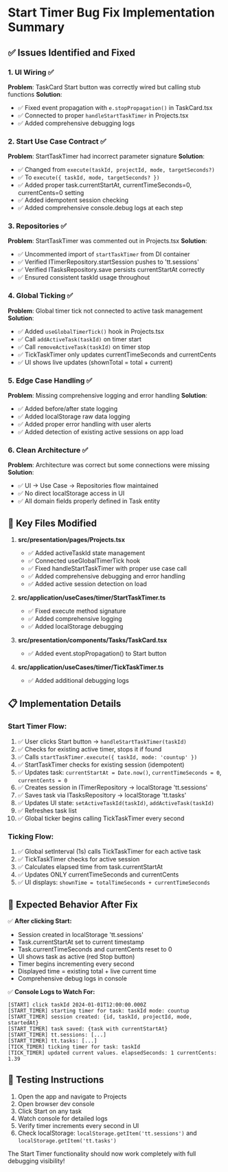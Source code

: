 # Start Timer Bug Fix Implementation Summary

## ✅ Issues Identified and Fixed

### 1. UI Wiring ✅
**Problem**: TaskCard Start button was correctly wired but calling stub functions
**Solution**: 
- ✅ Fixed event propagation with `e.stopPropagation()` in TaskCard.tsx
- ✅ Connected to proper `handleStartTaskTimer` in Projects.tsx
- ✅ Added comprehensive debugging logs

### 2. Start Use Case Contract ✅
**Problem**: StartTaskTimer had incorrect parameter signature
**Solution**:
- ✅ Changed from `execute(taskId, projectId, mode, targetSeconds?)` 
- ✅ To `execute({ taskId, mode, targetSeconds? })`
- ✅ Added proper task.currentStartAt, currentTimeSeconds=0, currentCents=0 setting
- ✅ Added idempotent session checking
- ✅ Added comprehensive console.debug logs at each step

### 3. Repositories ✅
**Problem**: StartTaskTimer was commented out in Projects.tsx
**Solution**:
- ✅ Uncommented import of `startTaskTimer` from DI container
- ✅ Verified ITimerRepository.startSession pushes to 'tt.sessions'
- ✅ Verified ITasksRepository.save persists currentStartAt correctly
- ✅ Ensured consistent taskId usage throughout

### 4. Global Ticking ✅
**Problem**: Global timer tick not connected to active task management
**Solution**:
- ✅ Added `useGlobalTimerTick()` hook in Projects.tsx
- ✅ Call `addActiveTask(taskId)` on timer start
- ✅ Call `removeActiveTask(taskId)` on timer stop
- ✅ TickTaskTimer only updates currentTimeSeconds and currentCents
- ✅ UI shows live updates (shownTotal = total + current)

### 5. Edge Case Handling ✅
**Problem**: Missing comprehensive logging and error handling
**Solution**:
- ✅ Added before/after state logging
- ✅ Added localStorage raw data logging
- ✅ Added proper error handling with user alerts
- ✅ Added detection of existing active sessions on app load

### 6. Clean Architecture ✅
**Problem**: Architecture was correct but some connections were missing
**Solution**:
- ✅ UI → Use Case → Repositories flow maintained
- ✅ No direct localStorage access in UI
- ✅ All domain fields properly defined in Task entity

## 🔧 Key Files Modified

1. **src/presentation/pages/Projects.tsx**
   - ✅ Added activeTaskId state management
   - ✅ Connected useGlobalTimerTick hook
   - ✅ Fixed handleStartTaskTimer with proper use case call
   - ✅ Added comprehensive debugging and error handling
   - ✅ Added active session detection on load

2. **src/application/useCases/timer/StartTaskTimer.ts**
   - ✅ Fixed execute method signature
   - ✅ Added comprehensive logging
   - ✅ Added localStorage debugging

3. **src/presentation/components/Tasks/TaskCard.tsx**
   - ✅ Added event.stopPropagation() to Start button

4. **src/application/useCases/timer/TickTaskTimer.ts**
   - ✅ Added additional debugging logs

## 📋 Implementation Details

### Start Timer Flow:
1. ✅ User clicks Start button → `handleStartTaskTimer(taskId)`
2. ✅ Checks for existing active timer, stops it if found
3. ✅ Calls `startTaskTimer.execute({ taskId, mode: 'countup' })`
4. ✅ StartTaskTimer checks for existing session (idempotent)
5. ✅ Updates task: `currentStartAt = Date.now()`, `currentTimeSeconds = 0`, `currentCents = 0`
6. ✅ Creates session in ITimerRepository → localStorage 'tt.sessions'
7. ✅ Saves task via ITasksRepository → localStorage 'tt.tasks'
8. ✅ Updates UI state: `setActiveTaskId(taskId)`, `addActiveTask(taskId)`
9. ✅ Refreshes task list
10. ✅ Global ticker begins calling TickTaskTimer every second

### Ticking Flow:
1. ✅ Global setInterval (1s) calls TickTaskTimer for each active task
2. ✅ TickTaskTimer checks for active session
3. ✅ Calculates elapsed time from task.currentStartAt
4. ✅ Updates ONLY currentTimeSeconds and currentCents
5. ✅ UI displays: `shownTime = totalTimeSeconds + currentTimeSeconds`

## 🎯 Expected Behavior After Fix

✅ **After clicking Start:**
- Session created in localStorage 'tt.sessions'
- Task.currentStartAt set to current timestamp
- Task.currentTimeSeconds and currentCents reset to 0
- UI shows task as active (red Stop button)
- Timer begins incrementing every second
- Displayed time = existing total + live current time
- Comprehensive debug logs in console

✅ **Console Logs to Watch For:**
```
[START] click taskId 2024-01-01T12:00:00.000Z
[START_TIMER] starting timer for task: taskId mode: countup
[START_TIMER] session created: {id, taskId, projectId, mode, startedAt}
[START_TIMER] task saved: {task with currentStartAt}
[START_TIMER] tt.sessions: [...]
[START_TIMER] tt.tasks: [...]
[TICK_TIMER] ticking timer for task: taskId
[TICK_TIMER] updated current values. elapsedSeconds: 1 currentCents: 1.39
```

## 🚀 Testing Instructions

1. Open the app and navigate to Projects
2. Open browser dev console
3. Click Start on any task
4. Watch console for detailed logs
5. Verify timer increments every second in UI
6. Check localStorage: `localStorage.getItem('tt.sessions')` and `localStorage.getItem('tt.tasks')`

The Start Timer functionality should now work completely with full debugging visibility!
